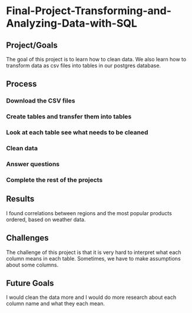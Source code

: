 # Final-Project-Transforming-and-Analyzing-Data-with-SQL

## Project/Goals
The goal of this project is to learn how to clean data. We also learn how to transform data as csv files into tables in our postgres database. 

## Process
### Download the CSV files
### Create tables and transfer them into tables
### Look at each table see what needs to be cleaned 
### Clean data 
### Answer questions 
### Complete the rest of the projects 

## Results
I found correlations between regions and the most popular products ordered, based on weather data. 

## Challenges 
The challenge of this project is that it is very hard to interpret what each column means in each table. Sometimes, we have to make assumptions about some columns.
## Future Goals
I would clean the data more and I would do more research about each column name and what they each mean. 

